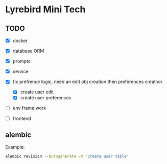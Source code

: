 # Lyrebird Mini Tech



## TODO

- [x] docker
- [x] database ORM
- [x] prompts
- [x] service
- [x] fix prefrence logic, need an edit obj creation then preferences creation
    -  [x] create user edit
    -  [x] create user preferences
- [ ] env frame work
- [ ] frontend


## alembic

Example: 

```bash
alembic revision --autogenerate -m "create user table"
```
